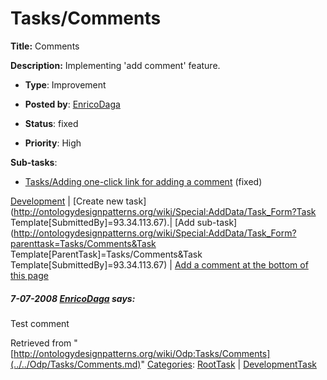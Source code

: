 #  Tasks/Comments


__Title:__ Comments


__Description:__ Implementing 'add comment' feature. 


  





* __Type__: Improvement
* __Posted by__: [EnricoDaga](../../User/EnricoDaga.md "User:EnricoDaga")
* __Status__: fixed


* __Priority__: High




__Sub-tasks__:



* [Tasks/Adding one-click link for adding a comment](../../Odp/Tasks/Adding_one-click_link_for_adding_a_comment.md "Odp:Tasks/Adding one-click link for adding a comment") (fixed)



[Development](../../Odp/Development.md "Odp:Development") | [Create new task](http://ontologydesignpatterns.org/wiki/Special:AddData/Task_Form?Task Template[SubmittedBy]=93.34.113.67).| [Add sub-task](http://ontologydesignpatterns.org/wiki/Special:AddData/Task_Form?parenttask=Tasks/Comments&Task Template[ParentTask]=Tasks/Comments&Task Template[SubmittedBy]=93.34.113.67) | [Add a comment at the bottom of this page](../index.php@title=Odp%253AAdd_comment&target=Odp%253ATasks%252F../../Odp/Tasks/Comments.md#New_comment "http://ontologydesignpatterns.org/wiki/index.php?title=Odp:Add_comment&target=Odp:Tasks/Comments#New_comment")
#####  7-07-2008 [EnricoDaga](../../User/EnricoDaga.md "User:EnricoDaga") says:


Test comment





Retrieved from "[http://ontologydesignpatterns.org/wiki/Odp:Tasks/Comments](../../Odp/Tasks/Comments.md)"
 [Categories](http://ontologydesignpatterns.org/wiki/Special:Categories "Special:Categories"): [RootTask](../../Category/RootTask.md "Category:RootTask") | [DevelopmentTask](../../Category/DevelopmentTask.md "Category:DevelopmentTask")
